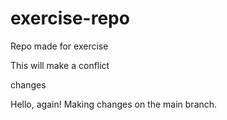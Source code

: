 # exercise-repo
Repo made for exercise

This will make a conflict

changes

Hello, again! Making changes on the main branch.
